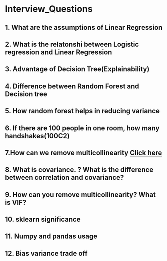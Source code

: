 # Interview_Questions
## 1. What are the assumptions of Linear Regression
## 2. What is the relatonshi between Logistic regression and Linear Regression
## 3. Advantage of Decision Tree(Explainability)
## 4. Difference between Random Forest and Decision tree
## 5. How random forest helps in reducing variance
## 6. If there are 100 people in one room, how many handshakes(100C2)
## 7.How can we remove multicollinearity [Click here](https://medium.com/analytics-vidhya/what-is-multicollinearity-and-how-to-remove-it-413c419de2f)
## 8. What is covariance. ? What is the difference between correlation and covariance?
## 9. How can you remove multicollinearity? What is VIF?
## 10. sklearn significance
## 11. Numpy and pandas usage
## 12. Bias variance trade off



